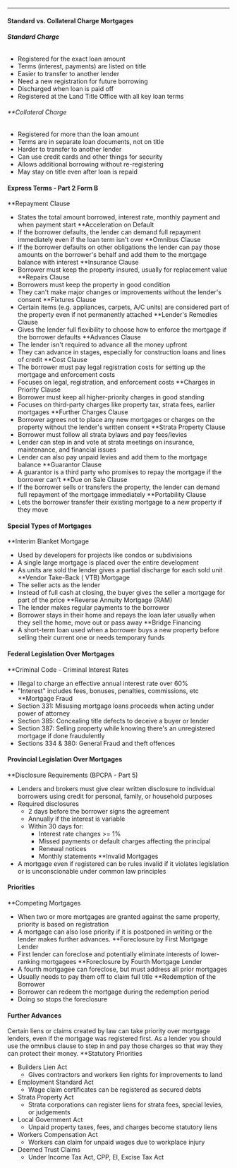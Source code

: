***
#### Standard vs. Collateral Charge Mortgages
###### **Standard Charge**
* Registered for the exact loan amount
* Terms (interest, payments) are listed on title
* Easier to transfer to another lender
* Need a new registration for future borrowing
* Discharged when loan is paid off
* Registered at the Land Title Office with all key loan terms

###### **Collateral Charge
* Registered for more than the loan amount 
* Terms are in separate loan documents, not on title
* Harder to transfer to another lender
* Can use credit cards and other things for security
* Allows additional borrowing without re-registering
* May stay on title even after loan is repaid

#### Express Terms - Part 2 Form B
**Repayment Clause
* States the total amount borrowed, interest rate, monthly payment and when payment start
**Acceleration on Default
* If the borrower defaults, the lender can demand full repayment immediately even if the loan term isn't over
**Omnibus Clause
* If the borrower defaults on other obligations the lender can pay those amounts on the borrower's behalf and add them to the mortgage balance with interest
**Insurance Clause
* Borrower must keep the property insured, usually for replacement value
**Repairs Clause
* Borrowers must keep the property in good condition
* They can't make major changes or improvements without the lender's consent
**Fixtures Clause
* Certain items (e.g. appliances, carpets, A/C units) are considered part of the property even if not permanently attached
**Lender's Remedies Clause
* Gives the lender full flexibility to choose how to enforce the mortgage if the borrower defaults
**Advances Clause
* The lender isn't required to advance all the money upfront
* They can advance in stages, especially for construction loans and lines of credit
**Cost Clause
* The borrower must pay legal registration costs for setting up the mortgage and enforcement costs
* Focuses on legal, registration, and enforcement costs
**Charges in Priority Clause
* Borrower must keep all higher-priority charges in good standing
* Focuses on third-party charges like property tax, strata fees, earlier mortgages
**Further Charges Clause
* Borrower agrees not to place any new mortgages or charges on the property without the lender's written consent
**Strata Property Clause
* Borrower must follow all strata bylaws and pay fees/levies
* Lender can step in and vote at strata meetings on insurance, maintenance, and financial issues
* Lender can also pay unpaid levies and add them to the mortgage balance
**Guarantor Clause
* A guarantor is a third party who promises to repay the mortgage if the borrower can't
**Due on Sale Clause
* If the borrower sells or transfers the property, the lender can demand full repayment of the mortgage immediately
**Portability Clause
* Lets the borrower transfer their existing mortgage to a new property if they move


#### Special Types of Mortgages
**Interim Blanket Mortgage
* Used by developers for projects like condos or subdivisions
* A single large mortgage is placed over the entire development
* As units are sold the lender gives a partial discharge for each sold unit
**Vendor Take-Back ( VTB) Mortgage
* The seller acts as the lender
* Instead of full cash at closing, the buyer gives the seller a mortgage for part of the price
**Reverse Annuity Mortgage (RAM)
* The lender makes regular payments to the borrower
* Borrower stays in their home and repays the loan later usually when they sell the home, move out or pass away
**Bridge Financing
* A short-term loan used when a borrower buys a new property before selling their current one or needs temporary funds

#### Federal Legislation Over Mortgages
**Criminal Code - Criminal Interest Rates
* Illegal to charge an effective annual interest rate over 60%
* "Interest" includes fees, bonuses, penalties, commissions, etc
**Mortgage Fraud 
* Section 331: Misusing mortgage loans proceeds when acting under power of attorney
* Section 385: Concealing title defects to deceive a buyer or lender
* Section 387: Selling property while knowing there's an unregistered mortgage if done fraudulently
* Sections 334 & 380: General Fraud and theft offences

#### Provincial Legislation Over Mortgages
**Disclosure Requirements (BPCPA - Part 5)
* Lenders and brokers must give clear written disclosure to individual borrowers using credit for personal, family, or household purposes
* Required disclosures
	* 2 days before the borrower signs the agreement
	* Annually if the interest is variable
	* Within 30 days for:
		* Interest rate changes >= 1%
		* Missed payments or default charges affecting the principal
		* Renewal notices
		* Monthly statements
**Invalid Mortgages
* A mortgage even if registered can be rules invalid if it violates legislation or is unconscionable under common law principles

#### Priorities
**Competing Mortgages 
* When two or more mortgages are granted against the same property, priority is based on registration
* A mortgage can also lose priority if it is postponed in writing or the lender makes further advances.
**Foreclosure by First Mortgage Lender
* First lender can foreclose and potentially eliminate interests of lower-ranking mortgagees
**Foreclosure by Fourth Mortgage Lender
* A fourth mortgagee can foreclose, but must address all prior mortgages
* Usually needs to pay them off to claim full title
**Redemption of the Borrower
* Borrower can redeem the mortgage during the redemption period
* Doing so stops the foreclosure

#### Further Advances
Certain liens or claims created by law can take priority over mortgage lenders, even if the mortgage was registered first. As a lender you should use the omnibus clause to step in and pay those charges so that way they can protect their money.
**Statutory Priorities
* Builders Lien Act
	* Gives contractors and workers lien rights for improvements to land
* Employment Standard Act
	* Wage claim certificates can be registered as secured debts
* Strata Property Act
	* Strata corporations can register liens for strata fees, special levies, or judgements
* Local Government Act
	* Unpaid property taxes, fees, and charges become statutory liens
* Workers Compensation Act
	* Workers can claim for unpaid wages due to workplace injury
* Deemed Trust Claims
	* Under Income Tax Act, CPP, EI, Excise Tax Act
